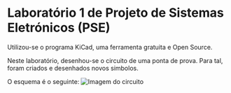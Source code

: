 # Laboratório 1 de Projeto de Sistemas Eletrónicos (PSE)

Utilizou-se o programa KiCad, uma ferramenta gratuita e Open Source.

Neste laboratório, desenhou-se o circuito de uma ponta de prova. Para tal, foram criados e desenhados novos simbolos.

O esquema é o seguinte:
![Imagem do circuito](https://github.com/user-attachments/assets/82f27015-28be-4fda-bfc9-65cc8c4657da)

